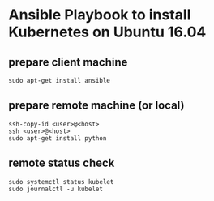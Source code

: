 # Ansible Playbook to install Kubernetes on Ubuntu 16.04

## prepare client machine
```
sudo apt-get install ansible
```

## prepare remote machine (or local)
```
ssh-copy-id <user>@<host>
ssh <user>@<host>
sudo apt-get install python
```

## remote status check
```
sudo systemctl status kubelet
sudo journalctl -u kubelet
```